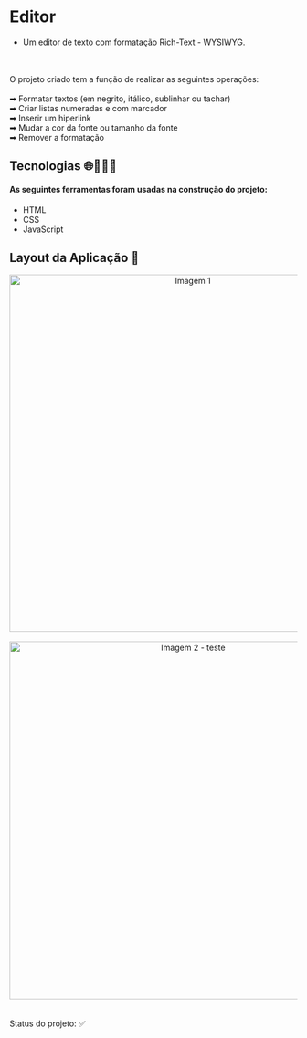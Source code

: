 # Editor
- Um editor de texto com formatação Rich-Text - WYSIWYG. 
<br>
<br>
O projeto criado tem a função de realizar as seguintes operações:
<br>
<br>
➡ Formatar textos (em negrito, itálico, sublinhar ou tachar)
<br>
➡ Criar listas numeradas e com marcador
<br>
➡ Inserir um hiperlink
<br>
➡ Mudar a cor da fonte ou tamanho da fonte
<br>
➡ Remover a formatação
<br>

## Tecnologias 🌐👩🏻‍💻 

#### As seguintes ferramentas foram usadas na construção do projeto: 

- HTML
- CSS
- JavaScript

## Layout da Aplicação 💨

  <div align= "center">
<img width="626" alt="Imagem 1" src="https://user-images.githubusercontent.com/89019231/152051597-79c6d3b8-1453-4e8a-ae27-89699c5c8cca.png">
  </div>
  <br>
  
  <div align= "center">
<img width="627" alt="Imagem 2 - teste" src="https://user-images.githubusercontent.com/89019231/152051936-e649257d-a7ab-4c13-9ae9-5f17227147fd.png">
  </div>
  <br>
  <br>
  Status do projeto: ✅
